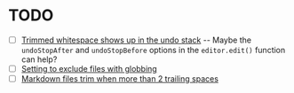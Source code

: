 # TODO

- [ ] [Trimmed whitespace shows up in the undo stack](https://github.com/chrisant996/vscode-autotrim/issues/3) -- Maybe the `undoStopAfter` and `undoStopBefore` options in the `editor.edit()` function can help?
- [ ] [Setting to exclude files with globbing](https://github.com/chrisant996/vscode-autotrim/issues/2)
- [ ] [Markdown files trim when more than 2 trailing spaces](https://github.com/chrisant996/vscode-autotrim/issues/1)